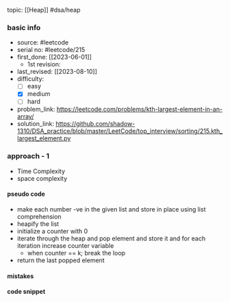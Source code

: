 topic: [[Heap]] #dsa/heap 

### basic info
- source: #leetcode 
- serial no: #leetcode/215
- first_done: [[2023-06-01]]
	- 1st revision: 
- last_revised: [[2023-08-10]]
- difficulty:
	- [ ] easy
	- [x] medium
	- [ ] hard
- problem_link: https://leetcode.com/problems/kth-largest-element-in-an-array/
- solution_link: https://github.com/shadow-1310/DSA_practice/blob/master/LeetCode/top_interview/sorting/215.kth_largest_element.py

### approach - 1
- Time Complexity
- space complexity

#### pseudo code
- make each number -ve in the given list and store in place using list comprehension
- heapify the list
- initialize a counter with 0
- iterate through the heap and pop element and store it and for each iteration increase counter variable
	- when counter == k; break the loop
- return the last popped element
#### mistakes

#### code snippet
```python

```